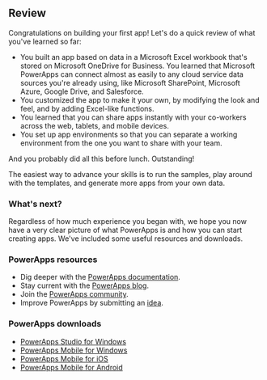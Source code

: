 ## Review

Congratulations on building your first app! Let's do a quick review of what you've learned so far:

- You built an app based on data in a Microsoft Excel workbook that's stored on Microsoft OneDrive for Business. You learned that Microsoft PowerApps can connect almost as easily to any cloud service data sources you're already using, like Microsoft SharePoint, Microsoft Azure, Google Drive, and Salesforce.
- You customized the app to make it your own, by modifying the look and feel, and by adding Excel-like functions.
- You learned that you can share apps instantly with your co-workers across the web, tablets, and mobile devices.
- You set up app environments so that you can separate a working environment from the one you want to share with your team.

And you probably did all this before lunch. Outstanding!

The easiest way to advance your skills is to run the samples, play around with the templates, and generate more apps from your own data.

### What's next?
Regardless of how much experience you began with, we hope you now have a very clear picture of what PowerApps is and how you can start creating apps. We've included some useful resources and downloads.

### PowerApps resources
* Dig deeper with the [PowerApps documentation](https://docs.microsoft.com/powerapps/).
* Stay current with the [PowerApps blog](https://powerapps.microsoft.com/blog/).
* Join the [PowerApps community](https://powerusers.microsoft.com/t5/PowerApps-Community/ct-p/PowerApps1).
* Improve PowerApps by submitting an [idea](https://powerusers.microsoft.com/t5/PowerApps-Ideas/idb-p/PowerAppsIdeas).

### PowerApps downloads
* [PowerApps Studio for Windows](https://aka.ms/powerappswin)
* [PowerApps Mobile for Windows](https://aka.ms/powerappswin)
* [PowerApps Mobile for iOS](https://aka.ms/powerappsios)
* [PowerApps Mobile for Android](https://aka.ms/powerappsandroid)